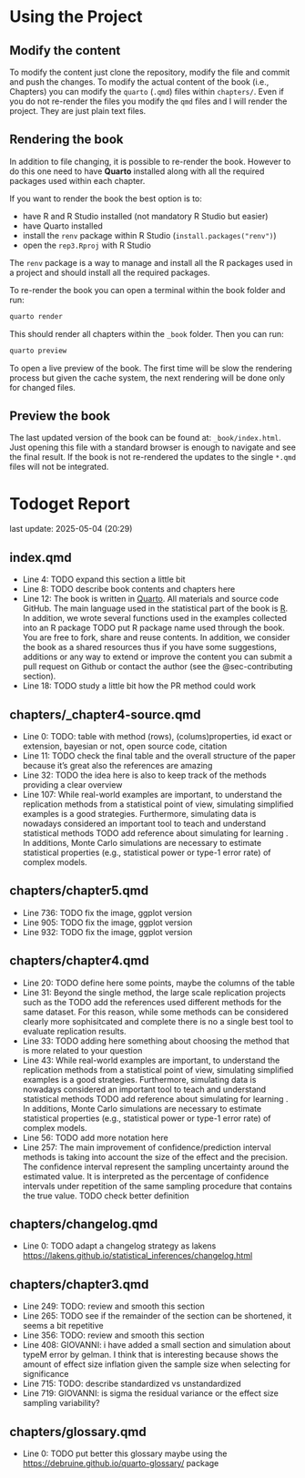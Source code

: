 
<!-- README.md is generated from README.Rmd. Please edit that file -->

# Using the Project

## Modify the content

To modify the content just clone the repository, modify the file and
commit and push the changes. To modify the actual content of the book
(i.e., Chapters) you can modify the `quarto` (`.qmd`) files within
`chapters/`. Even if you do not re-render the files you modify the `qmd`
files and I will render the project. They are just plain text files.

## Rendering the book

In addition to file changing, it is possible to re-render the book.
However to do this one need to have **Quarto** installed along with all
the required packages used within each chapter.

If you want to render the book the best option is to:

  - have R and R Studio installed (not mandatory R Studio but easier)
  - have Quarto installed
  - install the `renv` package within R Studio
    (`install.packages("renv")`)
  - open the `rep3.Rproj` with R Studio

The `renv` package is a way to manage and install all the R packages
used in a project and should install all the required packages.

To re-render the book you can open a terminal within the book folder and
run:

``` bash
quarto render
```

This should render all chapters within the `_book` folder. Then you can
run:

``` bash
quarto preview
```

To open a live preview of the book. The first time will be slow the
rendering process but given the cache system, the next rendering will be
done only for changed files.

## Preview the book

The last updated version of the book can be found at:
`_book/index.html`. Just opening this file with a standard browser is
enough to navigate and see the final result. If the book is not
re-rendered the updates to the single `*.qmd` files will not be
integrated.

# Todoget Report

last update: 2025-05-04 (20:29)

## index.qmd

  - Line 4: TODO expand this section a little bit
  - Line 8: TODO describe book contents and chapters here
  - Line 12: The book is written in [Quarto](https://quarto.org/). All
    materials and source code GitHub. The main language used in the
    statistical part of the book is [R](https://www.r-project.org/). In
    addition, we wrote several functions used in the examples collected
    into an R package TODO put R package name used through the book. You
    are free to fork, share and reuse contents. In addition, we consider
    the book as a shared resources thus if you have some suggestions,
    additions or any way to extend or improve the content you can submit
    a pull request on Github or contact the author (see the
    @sec-contributing section).
  - Line 18: TODO study a little bit how the PR method could work

## chapters/\_chapter4-source.qmd

  - Line 0: TODO: table with method (rows), (colums)properties, id exact
    or extension, bayesian or not, open source code, citation
  - Line 11: TODO check the final table and the overall structure of the
    paper because it’s great also the references are amazing
  - Line 32: TODO the idea here is also to keep track of the methods
    providing a clear overview
  - Line 107: While real-world examples are important, to understand the
    replication methods from a statistical point of view, simulating
    simplified examples is a good strategies. Furthermore, simulating
    data is nowadays considered an important tool to teach and
    understand statistical methods TODO add reference about simulating
    for learning . In additions, Monte Carlo simulations are necessary
    to estimate statistical properties (e.g., statistical power or
    type-1 error rate) of complex models.

## chapters/chapter5.qmd

  - Line 736: TODO fix the image, ggplot version
  - Line 905: TODO fix the image, ggplot version
  - Line 932: TODO fix the image, ggplot version

## chapters/chapter4.qmd

  - Line 20: TODO define here some points, maybe the columns of the
    table
  - Line 31: Beyond the single method, the large scale replication
    projects such as the TODO add the references used different methods
    for the same dataset. For this reason, while some methods can be
    considered clearly more sophisitcated and complete there is no a
    single best tool to evaluate replication results.
  - Line 33: TODO adding here something about choosing the method that
    is more related to your question
  - Line 43: While real-world examples are important, to understand the
    replication methods from a statistical point of view, simulating
    simplified examples is a good strategies. Furthermore, simulating
    data is nowadays considered an important tool to teach and
    understand statistical methods TODO add reference about simulating
    for learning . In additions, Monte Carlo simulations are necessary
    to estimate statistical properties (e.g., statistical power or
    type-1 error rate) of complex models.
  - Line 56: TODO add more notation here
  - Line 257: The main improvement of confidence/prediction interval
    methods is taking into account the size of the effect and the
    precision. The confidence interval represent the sampling
    uncertainty around the estimated value. It is interpreted as the
    percentage of confidence intervals under repetition of the same
    sampling procedure that contains the true value. TODO check better
    definition

## chapters/changelog.qmd

  - Line 0: TODO adapt a changelog strategy as lakens
    <https://lakens.github.io/statistical_inferences/changelog.html>

## chapters/chapter3.qmd

  - Line 249: TODO: review and smooth this section
  - Line 265: TODO see if the remainder of the section can be shortened,
    it seems a bit repetitive
  - Line 356: TODO: review and smooth this section
  - Line 408: GIOVANNI: i have added a small section and simulation
    about typeM error by gelman. I think that is interesting because
    shows the amount of effect size inflation given the sample size when
    selecting for significance
  - Line 715: TODO: describe standardized vs unstandardized
  - Line 719: GIOVANNI: is sigma the residual variance or the effect
    size sampling variability?

## chapters/glossary.qmd

  - Line 0: TODO put better this glossary maybe using the
    <https://debruine.github.io/quarto-glossary/> package
